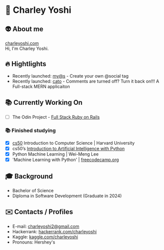 # 🎈 Charley Yoshi 

## 👽 About me  
[charleyoshi.com](https://charleyoshi.com/) <br/>
Hi, I'm Charley Yoshi.

## 🔥 Hightlights
- Recently launched: [my@s](https://myats.me) - Create your own @social tag
- Recently launched: [cato](https://comments-are-turned-off.onrender.com) - Comments are turned off? Turn it back on!!! A Full-stack MERN applicaiton

<!--   - I’m currently working on AI, ML, DL Projects
- 👯 I’m looking to collaborate on Python Project -->

## 📚 Currently Working On 
  - [ ] The Odin Project - [Full Stack Ruby on Rails](https://www.theodinproject.com/paths/full-stack-ruby-on-rails)
  

### 📚 Finished studying
  - [x] [cs50](https://cs50.harvard.edu/x/2021/) Introduction to Computer Science | Harvard University 
  - [x] cs50’s [Introduction to Artificial Intelligence with Python](https://cs50.harvard.edu/ai/2020/)
  - [x] Python Machine Learning | Wei-Meng Lee
  - [x] 'Machine Learning with Python' | [freecodecamp.org](https://www.freecodecamp.org/)

## 🎓 Background
  - Bachelor of Science
  - Diploma in Software Development (Graduate in 2024)

## :envelope: Contacts / Profiles
- E-mail: charleyoshi2@gmail.com
- Hackerrank: [hackerrank.com/charleyoshi](https://www.hackerrank.com/charleyoshi)
- Kaggle: [kaggle.com/charleyoshi](https://www.kaggle.com/charleyoshi)
- Pronouns: Hershey's











<!--
**charleyoshi/charleyoshi** is a ✨ _special_ ✨ repository because its `README.md` (this file) appears on your GitHub profile.
-->
